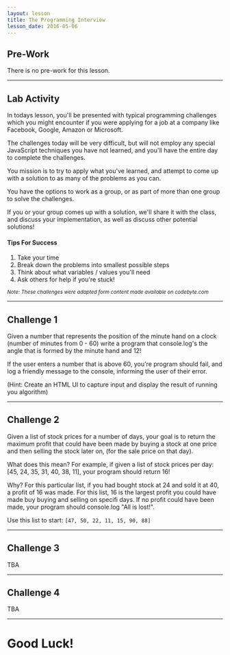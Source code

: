 ```yaml
---
layout: lesson
title: The Programming Interview
lesson_date: 2016-05-06
---
```


## Pre-Work

There is no pre-work for this lesson.

---

## Lab Activity

In todays lesson, you'll be presented with typical programming challenges which you might encounter if you were applying for a job at a company like Facebook, Google, Amazon or Microsoft.

The challenges today will be very difficult, but will not employ any special JavaScript techniques you have not learned, and you'll have the entire day to complete the challenges.

You mission is to try to apply what you've learned, and attempt to come up with a solution to as many of the problems as you can.

You have the options to work as a group, or as part of more than one group to solve the challenges.

If you or your group comes up with a solution, we'll share it with the class, and discuss your implementation, as well as discuss other potential solutions!

#### Tips For Success

1. Take your time
2. Break down the problems into smallest possible steps
3. Think about what variables / values you'll need
4. Ask others for help if you're stuck!

<small>*Note: These challenges were adapted form content made available on codebyte.com*</small>

---
## Challenge 1

Given a number that represents the position of the minute hand on a clock (number of minutes from 0 - 60) write a program that console.log's the angle that is formed by the minute hand and 12!

If the user enters a number that is above 60, you're program should fail, and log a friendly message to the console, informing the user of their error.

(Hint: Create an HTML UI to capture input and display the result of running you algorithm)

---
## Challenge 2

Given a list of stock prices for a number of days, your goal is to return the maximum profit that could have been made by buying a stock at one price and then selling the stock later on, (for the sale price on that day).

What does this mean? For example, if given a list of stock prices per day: [45, 24, 35, 31, 40, 38, 11], your program should return 16!

Why? For this particular list, if you had bought stock at 24 and sold it at 40, a profit of 16 was made. For this list, 16 is the largest profit you could have made buy buying and selling on specifi days. If no profit could have been made, your program should console.log "All is lost!".

Use this list to start:
`[47, 50, 22, 11, 15, 90, 88]`

---
## Challenge 3

TBA


---
## Challenge 4

TBA

---

# Good Luck!
